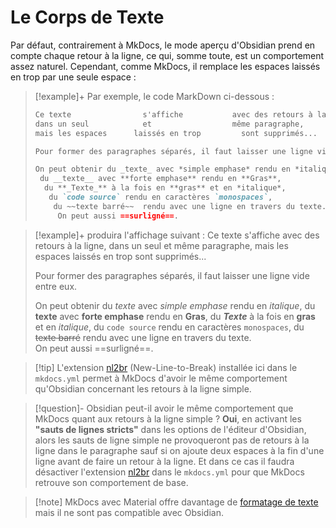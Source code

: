 # Le Corps de Texte

Par défaut, contrairement à MkDocs, le mode aperçu d'Obsidian prend en compte chaque retour à la ligne, ce qui, somme toute, est un comportement assez naturel. Cependant, comme MkDocs, il remplace les espaces laissés en trop par une seule espace :
>[!example]+ Par exemple, le code MarkDown ci-dessous :
>```markdown
>Ce texte                s'affiche           avec des retours à la ligne,
>dans un seul            et                  même paragraphe,
>mais les espaces      laissés en trop         sont supprimés...
>
>Pour former des paragraphes séparés, il faut laisser une ligne vide entre eux.
>
>On peut obtenir du _texte_ avec *simple emphase* rendu en *italique*,
>  du __texte__ avec **forte emphase** rendu en **Gras**,
>   du **_Texte_** à la fois en **gras** et en *italique*,
>    du `code source` rendu en caractères `monospaces`,
>     du ~~texte barré~~  rendu avec une ligne en travers du texte.     
>      On peut aussi ==surligné==.
>```

>[!example]+ produira l'affichage suivant :
>Ce texte                s'affiche           avec des retours à la ligne,
>dans un seul            et                  même paragraphe,
>mais les espaces      laissés en trop         sont supprimés...
>
>Pour former des paragraphes séparés, il faut laisser une ligne vide entre eux.
>
>On peut obtenir du _texte_ avec *simple emphase* rendu en *italique*,
> du __texte__ avec **forte emphase** rendu en **Gras**,
>  du **_Texte_** à la fois en **gras** et en *italique*,
>   du `code source` rendu en caractères `monospaces`,
>    du ~~texte barré~~  rendu avec une ligne en travers du texte.     
>     On peut aussi ==surligné==.

>[!tip] L'extension [nl2br](https://python-markdown.github.io/extensions/nl2br/) (New-Line-to-Break) installée ici dans le `mkdocs.yml` permet à MkDocs d'avoir le même comportement qu'Obsidian concernant les retours à la ligne simple.

>[!question]- Obsidian peut-il avoir le même comportement que MkDocs quant aux retours à la ligne simple ?
> **Oui**,  en activant les **"sauts de lignes stricts"** dans les options de l'éditeur d'Obsidian, alors les sauts de ligne simple ne provoqueront pas de retours à la ligne dans le paragraphe sauf si on ajoute deux espaces à la fin d'une ligne avant de faire un retour à la ligne.
> Et dans ce cas il faudra désactiver l'extension [nl2br](https://python-markdown.github.io/extensions/nl2br/) dans le `mkdocs.yml` pour que MkDocs retrouve son comportement de base.

>[!note]  MkDocs avec Material offre davantage de [formatage de texte ](https://squidfunk.github.io/mkdocs-material/reference/formatting) mais il ne sont pas compatible avec Obsidian.



